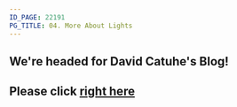 ```yaml
---
ID_PAGE: 22191
PG_TITLE: 04. More About Lights
---
```

## We're headed for David Catuhe's Blog!## Please click [right here](http://blogs.msdn.com/b/eternalcoding/archive/2013/07/08/babylon-js-using-lights-in-your-babylon-js-game.aspx)